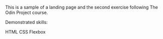 This is a sample of a landing page and the second exercise following The Odin Project course.

Demonstrated skills:

HTML
CSS
Flexbox